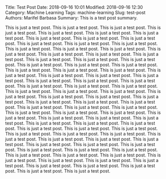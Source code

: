 Title: Test Post
Date: 2018-09-16 10:01
Modified: 2018-09-16 12:30
Category: Machine Learning
Tags: machine-learning
Slug: test-post
Authors: Marifel Barbasa
Summary: This is a test post summary.

This is just a test post.
This is just a test post.
This is just a test post.
This is just a test post.
This is just a test post.
This is just a test post.
This is just a test post.
This is just a test post.
This is just a test post.
This is just a test post.
This is just a test post.
This is just a test post.
This is just a test post.
This is just a test post.
This is just a test post.
This is just a test post.
This is just a test post.
This is just a test post.
This is just a test post.
This is just a test post.
This is just a test post.
This is just a test post.
This is just a test post.
This is just a test post.
This is just a test post.
This is just a test post.
This is just a test post.
This is just a test post.
This is just a test post.
This is just a test post.
This is just a test post.
This is just a test post.
This is just a test post.
This is just a test post.
This is just a test post.
This is just a test post.
This is just a test post.
This is just a test post.
This is just a test post.
This is just a test post.
This is just a test post.
This is just a test post.
This is just a test post.
This is just a test post.
This is just a test post.
This is just a test post.
This is just a test post.
This is just a test post.
This is just a test post.
This is just a test post.
This is just a test post.
This is just a test post.
This is just a test post.
This is just a test post.
This is just a test post.
This is just a test post.
This is just a test post.
This is just a test post.
This is just a test post.
This is just a test post.
This is just a test post.
This is just a test post.
This is just a test post.
This is just a test post.
This is just a test post.
This is just a test post.
This is just a test post.
This is just a test post.
This is just a test post.
This is just a test post.
This is just a test post.
This is just a test post.
This is just a test post.
This is just a test post.
This is just a test post.
This is just a test post.
This is just a test post.
This is just a test post.
This is just a test post.
This is just a test post.
This is just a test post.
This is just a test post.
This is just a test post.
This is just a test post.
This is just a test post.
This is just a test post.
This is just a test post.
This is just a test post.
This is just a test post.
This is just a test post.
